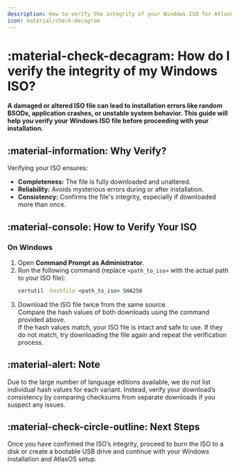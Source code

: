 ```yaml
---
description: How to verify the integrity of your Windows ISO for AtlasOS installation
icon: material/check-decagram
---
```


# :material-check-decagram: How do I verify the integrity of my Windows ISO?

**A damaged or altered ISO file can lead to installation errors like random BSODs, application crashes, or unstable system behavior. This guide will help you verify your Windows ISO file before proceeding with your installation.**

## :material-information: Why Verify?

Verifying your ISO ensures:  
- **Completeness:** The file is fully downloaded and unaltered.  
- **Reliability:** Avoids mysterious errors during or after installation.  
- **Consistency:** Confirms the file's integrity, especially if downloaded more than once.  

## :material-console: How to Verify Your ISO

### **On Windows**
1. Open **Command Prompt as Administrator**.
2. Run the following command (replace `<path_to_iso>` with the actual path to your ISO file):
    ```cmd
    certutil -hashfile <path_to_iso> SHA256
    ```
3. Download the ISO file twice from the same source.  
    Compare the hash values of both downloads using the command provided above.  
    If the hash values match, your ISO file is intact and safe to use. If they do not match, try downloading the file again and repeat the verification process.

## :material-alert: Note

Due to the large number of language editions available, we do not list individual hash values for each variant. Instead, verify your download’s consistency by comparing checksums from separate downloads if you suspect any issues.

## :material-check-circle-outline: Next Steps

Once you have confirmed the ISO’s integrity, proceed to burn the ISO to a disk or create a bootable USB drive and continue with your Windows installation and AtlasOS setup.

